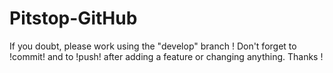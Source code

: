 # Pitstop-GitHub

If you doubt, please work using the "develop" branch !
Don't forget to !commit! and to !push! after adding a feature or changing anything. Thanks !

